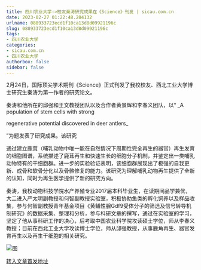 ```yaml
---
title: 四川农业大学->校友秦涛研究成果在《Science》刊发 | sicau.com.cn
date: 2023-02-27 01:22:48.284132
urlname: 088933723ecd1f10ca13d8d09921196c
slug: 088933723ecd1f10ca13d8d09921196c
tags: 
- 四川农业大学
categories:
- sicau.com.cn
- 四川农业大学
authorbox: false
sidebar: false
---
```

2月24日，国际顶尖学术期刊《Science》正式刊发了我校校友、西北工业大学博士研究生秦涛为第一作者的研究论文。

秦涛和他所在的邱强和王文教授团队以及合作者黄景辉和李春义团队，以“ _A population of stem cells with strong

regenerative potential discovered in deer antlers_

”为题发表了研究成果。该研究
<!--more-->
通过建立鹿茸（哺乳动物中唯一能在自然情况下周期性完全再生的器官）再生发育的细胞图谱，系统描述了鹿茸再生和快速生长的细胞分子机制，并鉴定出一类哺乳动物特有的干细胞群。进一步的实验验证表明，该细胞群展现出了极强的自我更新、成骨和软骨分化以及骨骼修复的能力。该研究为理解哺乳动物再生提供了全新的认知，同时为再生医学提供了新的研究方向。

秦涛，我校动物科技学院水产养殖专业2017届本科毕业生，在读期间品学兼优，大二进入严太明副教授和何智副教授实验室，积极协助鱼类的孵化饲养以及样品收集，参与何智副教授青年基金项目《黄鳝性腺Gdf9受体分子的筛选及信号转导机制研究》的数据采集、整理和分析，参与科研文章的撰写，通过在实验室的学习，坚定了他从事科研工作的决心，后考取中国农业科学院攻读硕士学位，师从李春义教授；目前在西北工业大学攻读博士学位，师从邱强教授，从事鹿角再生、器官发育再生以及再生干细胞的相关研究。

![图](https://news.sicau.edu.cn/__local/5/B5/79/8A879C9CE4AF9F74DD7A480164F_8A9D1741_6EA7A.png)

[转入文章首发地址](https://news.sicau.edu.cn/info/1078/71087.htm)